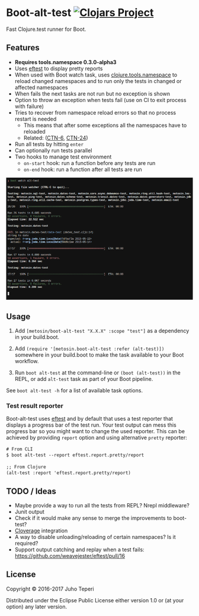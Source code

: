 # Boot-alt-test [![Clojars Project](https://img.shields.io/clojars/v/metosin/boot-alt-test.svg)](https://clojars.org/metosin/boot-alt-test)

Fast Clojure.test runner for Boot.

## Features

- **Requires tools.namespace 0.3.0-alpha3**
- Uses [eftest](https://github.com/weavejester/eftest) to display pretty reports
- When used with Boot watch task, uses [clojure.tools.namespace](https://github.com/clojure/tools.namespace) to reload
changed namespaces and to run only the tests in changed or affected namespaces
- When fails the next tasks are not run but no exception is shown
- Option to throw an exception when tests fail (use on CI to exit process with failure)
- Tries to recover from namespace reload errors so that no process restart is needed
    - This means that after some exceptions all the namespaces have to reloaded
    - Related: ([CTN-6](http://dev.clojure.org/jira/browse/TNS-6), [CTN-24](http://dev.clojure.org/jira/browse/TNS-24))
- Run all tests by hitting `enter`
- Can optionally run tests parallel
- Two hooks to manage test environment
    - `on-start` hook: run a function before any tests are run
    - `on-end` hook: run a function after all tests are run

![Screenshot](./screenshot.png)

## Usage

1. Add `[metosin/boot-alt-test "X.X.X" :scope "test"]` as a dependency in your
  build.boot.

1. Add `(require '[metosin.boot-alt-test :refer (alt-test)])` somewhere in your
   build.boot to make the task available to your Boot workflow.

1. Run `boot alt-test` at the command-line or `(boot (alt-test))` in the REPL, or add `alt-test` task as part of your Boot pipeline.

See `boot alt-test -h` for a list of available task options.

### Test result reporter

Boot-alt-test uses [eftest](https://github.com/weavejester/eftest) and by default that uses a test reporter that displays a progress bar of the test run. Your test output can mess this progress bar so you might want to change the used reporter. This can be achieved by providing `report` option and using alternative `pretty` reporter:

```
# From CLI
$ boot alt-test --report eftest.report.pretty/report

;; From Clojure
(alt-test :report 'eftest.report.pretty/report)
```

## TODO / Ideas

- Maybe provide a way to run all the tests from REPL? Nrepl middleware?
- Junit output
- Check if it would make any sense to merge the improvements to boot-test?
- [Cloverage](https://github.com/lshift/cloverage) integration
- A way to disable unloading/reloading of certain namespaces? Is it required?
- Support output catching and replay when a test fails: https://github.com/weavejester/eftest/pull/16

## License

Copyright © 2016-2017 Juho Teperi

Distributed under the Eclipse Public License either version 1.0 or (at your option) any later version.

